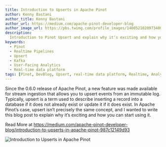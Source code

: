 ```yaml
---
title: Introduction to Upserts in Apache Pinot
author: Kenny Bastani
author_title: Kenny Bastani
author_url: https://medium.com/apache-pinot-developer-blog
author_image_url: https://pbs.twimg.com/profile_images/1400521020973400069/5y2UMi4r_400x400.jpg
description:
  Introduction to Pinot Upsert and explain why it’s exciting and how you can start using it.
keywords:
  - Pinot
  - Realtime Pipelines
  - Upsert
  - Kafka
  - User-Facing Analytics
  - Real-time data platform
tags: [Pinot, DevBlog, Upsert, real-time data platform, Realtime, Analytics, User-Facing Analytics]
---
```


Since the 0.6.0 release of Apache Pinot, a new feature was made available for stream ingestion that allows you to upsert events from an immutable log. Typically, upsert is a term used to describe inserting a record into a database if it does not already exist or update it if it does exist. In Apache Pinot’s case, upsert isn’t precisely the same concept, and I wanted to write this blog post to explain why it’s exciting and how you can start using it.

Read More at https://medium.com/apache-pinot-developer-blog/introduction-to-upserts-in-apache-pinot-987c12149d93

![Introduction to Upserts in Apache Pinot](https://miro.medium.com/max/1400/0*So3GjHjLY7DJAiaP)
